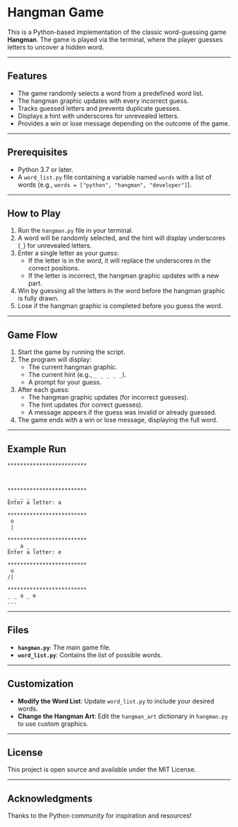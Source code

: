 # Hangman Game

This is a Python-based implementation of the classic word-guessing game **Hangman**. The game is played via the terminal, where the player guesses letters to uncover a hidden word.

---

## Features
- The game randomly selects a word from a predefined word list.
- The hangman graphic updates with every incorrect guess.
- Tracks guessed letters and prevents duplicate guesses.
- Displays a hint with underscores for unrevealed letters.
- Provides a win or lose message depending on the outcome of the game.

---

## Prerequisites
- Python 3.7 or later.
- A `word_list.py` file containing a variable named `words` with a list of words (e.g., `words = ["python", "hangman", "developer"]`).

---

## How to Play
1. Run the `hangman.py` file in your terminal.
2. A word will be randomly selected, and the hint will display underscores (`_`) for unrevealed letters.
3. Enter a single letter as your guess:
    - If the letter is in the word, it will replace the underscores in the correct positions.
    - If the letter is incorrect, the hangman graphic updates with a new part.
4. Win by guessing all the letters in the word before the hangman graphic is fully drawn.
5. Lose if the hangman graphic is completed before you guess the word.

---

## Game Flow
1. Start the game by running the script.
2. The program will display:
    - The current hangman graphic.
    - The current hint (e.g., `_ _ _ _ _`).
    - A prompt for your guess.
3. After each guess:
    - The hangman graphic updates (for incorrect guesses).
    - The hint updates (for correct guesses).
    - A message appears if the guess was invalid or already guessed.
4. The game ends with a win or lose message, displaying the full word.

---

## Example Run
```
*************************
  
  
  
*************************
_ _ _ _ _
Enter a letter: a

*************************
 o 
 | 
  
*************************
_ _ a _ _
Enter a letter: e

*************************
 o 
/| 
  
*************************
_ _ a _ e
...
```

---

## Files
- **`hangman.py`**: The main game file.
- **`word_list.py`**: Contains the list of possible words.

---

## Customization
- **Modify the Word List**: Update `word_list.py` to include your desired words.
- **Change the Hangman Art**: Edit the `hangman_art` dictionary in `hangman.py` to use custom graphics.

---

## License
This project is open source and available under the MIT License.

---

## Acknowledgments
Thanks to the Python community for inspiration and resources!
